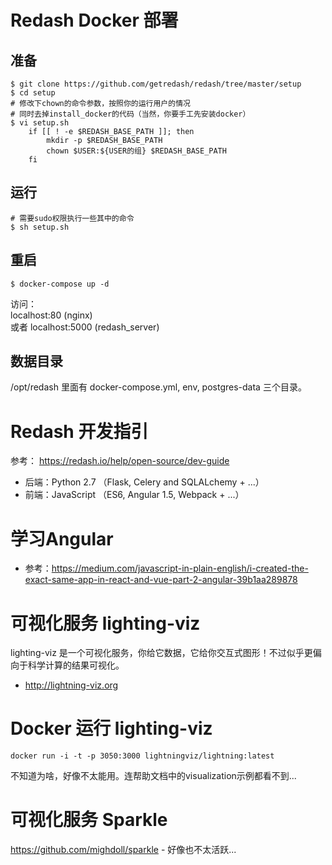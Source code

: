 # Redash Docker 部署
## 准备
```shell
$ git clone https://github.com/getredash/redash/tree/master/setup
$ cd setup
# 修改下chown的命令参数，按照你的运行用户的情况
# 同时去掉install_docker的代码（当然，你要手工先安装docker）
$ vi setup.sh
    if [[ ! -e $REDASH_BASE_PATH ]]; then
        mkdir -p $REDASH_BASE_PATH
        chown $USER:${USER的组} $REDASH_BASE_PATH
    fi
```

## 运行
```shell
# 需要sudo权限执行一些其中的命令
$ sh setup.sh
```

## 重启
```shell
$ docker-compose up -d
```

访问：  
localhost:80  (nginx)  
或者 localhost:5000 (redash_server)

## 数据目录
/opt/redash 里面有 docker-compose.yml, env, postgres-data 三个目录。

# Redash 开发指引
参考： https://redash.io/help/open-source/dev-guide
* 后端：Python 2.7 （Flask, Celery and SQLALchemy + ...）
* 前端：JavaScript （ES6, Angular 1.5, Webpack + ...）

# 学习Angular
* 参考：https://medium.com/javascript-in-plain-english/i-created-the-exact-same-app-in-react-and-vue-part-2-angular-39b1aa289878

# 可视化服务 lighting-viz
lighting-viz 是一个可视化服务，你给它数据，它给你交互式图形！不过似乎更偏向于科学计算的结果可视化。
* http://lightning-viz.org

# Docker 运行 lighting-viz
```shell
docker run -i -t -p 3050:3000 lightningviz/lightning:latest
```
不知道为啥，好像不太能用。连帮助文档中的visualization示例都看不到...

# 可视化服务 Sparkle
https://github.com/mighdoll/sparkle - 好像也不太活跃...
